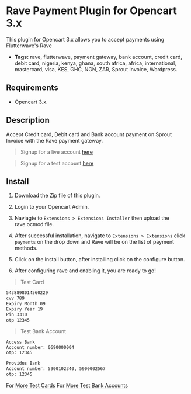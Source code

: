 # Rave Payment Plugin for Opencart 3.x
This plugin for Opencart 3.x allows you to accept payments using Flutterwave's Rave

 - **Tags:** rave, flutterwave, payment gateway, bank account, credit card, debit card, nigeria, kenya, ghana, south africa, africa, international, mastercard, visa, KES, GHC, NGN, ZAR, Sprout Invoice, Wordpress.


## Requirements

- Opencart 3.x.

## Description

Accept Credit card, Debit card and Bank account payment on Sprout Invoice with the Rave payment gateway.

> Signup for a live account [here](https://rave.flutterwave.com)

> Signup for a test account [here](https://ravesandbox.flutterwave.com/)


## Install
1. Download the Zip file of this plugin.

2. Login to your Opencart Admin.

3. Naviagte to `Extensions > Extensions Installer` then upload the rave.ocmod file.

4.  After successful installation, navigate to `Extensions > Extensions` click `payments` on the drop down and Rave will be on the list of payment methods.

5. Click on the install button, after installing click on the configure button.

6. After configuring rave and enabling it, you are ready to go!

>Test Card

```bash
5438898014560229
cvv 789
Expiry Month 09
Expiry Year 19
Pin 3310
otp 12345
```

>Test Bank Account

```bash
Access Bank
Account number: 0690000004
otp: 12345
```

```bash
Providus Bank
Account number: 5900102340, 5900002567
otp: 12345
``` 
For [More Test Cards](https://flutterwavedevelopers.readme.io/docs/test-cards)
For [More Test Bank Accounts](https://flutterwavedevelopers.readme.io/docs/test-bank-accounts)